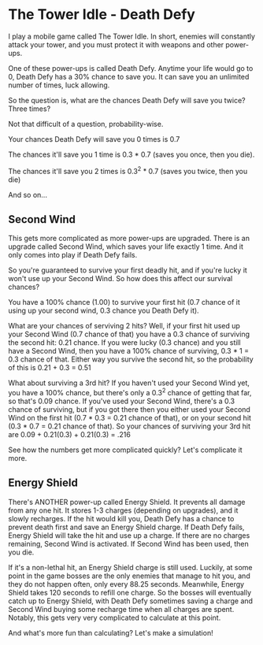 # The Tower Idle - Death Defy

I play a mobile game called The Tower Idle.  In short, enemies will constantly attack your tower, and you must protect it with weapons and other power-ups.

One of these power-ups is called Death Defy.  Anytime your life would go to 0, Death Defy has a 30% chance to save you.  It can save you an unlimited number of times, luck allowing.

So the question is, what are the chances Death Defy will save you twice?  Three times?

Not that difficult of a question, probability-wise.

Your chances Death Defy will save you 0 times is 0.7

The chances it'll save you 1 time is 0.3 * 0.7 (saves you once, then you die).

The chances it'll save you 2 times is 0.3<sup>2</sup> * 0.7 (saves you twice, then you die)

And so on...

## Second Wind

This gets more complicated as more power-ups are upgraded.  There is an upgrade called Second Wind, which saves your life exactly 1 time.  And it only comes into play if Death Defy fails.

So you're guaranteed to survive your first deadly hit, and if you're lucky it won't use up your Second Wind.  So how does this affect our survival chances?

You have a 100% chance (1.00) to survive your first hit (0.7 chance of it using up your second wind, 0.3 chance you Death Defy it).

What are your chances of serviving 2 hits?  Well, if your first hit used up your Second Wind (0.7 chance of that) you have a 0.3 chance of surviving the second hit: 0.21 chance.  If you were lucky (0.3 chance) and you still have a Second Wind, then you have a 100% chance of surviving,  0.3 * 1 = 0.3 chance of that.  Either way you survive the second hit, so the probability of this is 0.21 + 0.3 = 0.51

What about surviving a 3rd hit?  If you haven't used your Second Wind yet, you have a 100% chance, but there's only a 0.3<sup>2</sup> chance of getting that far, so that's 0.09 chance.  If you've used your Second Wind, there's a 0.3 chance of surviving, but if you got there then you either used your Second Wind on the first hit (0.7 * 0.3 = 0.21 chance of that), or on your second hit (0.3 * 0.7 = 0.21 chance of that).  So your chances of surviving your 3rd hit are 0.09 + 0.21(0.3) + 0.21(0.3) = .216

See how the numbers get more complicated quickly?  Let's complicate it more.

## Energy Shield

There's ANOTHER power-up called Energy Shield.  It prevents all damage from any one hit.  It stores 1-3 charges (depending on upgrades), and it slowly recharges.  If the hit would kill you, Death Defy has a chance to prevent death first and save an Energy Shield charge.  If Death Defy fails, Energy Shield will take the hit and use up a charge.  If there are no charges remaining, Second Wind is activated.  If Second Wind has been used, then you die.

If it's a non-lethal hit, an Energy Shield charge is still used.  Luckily, at some point in the game bosses are the only enemies that manage to hit you, and they do not happen often, only every 88.25 seconds.  Meanwhile, Energy Shield takes 120 seconds to refill one charge.  So the bosses will eventually catch up to Energy Shield, with Death Defy sometimes saving a charge and Second Wind buying some recharge time when all charges are spent.  Notably, this gets very very complicated to calculate at this point.

And what's more fun than calculating?  Let's make a simulation!